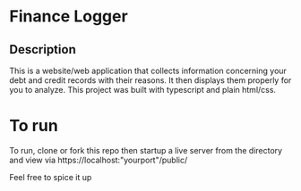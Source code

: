 # Finance Logger

## Description

This is a website/web application that collects information concerning your debt and credit records with their reasons. It then displays them properly for you to analyze. This project was built with typescript and plain html/css.

# To run 
To run, clone or fork this repo then startup a live server from the directory and view via 
https://localhost:"yourport"/public/

Feel free to spice it up